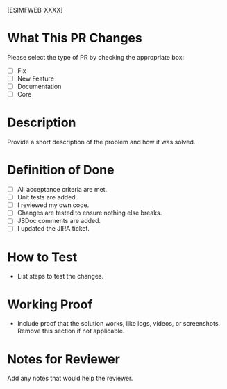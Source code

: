 [ESIMFWEB-XXXX]

# What This PR Changes

Please select the type of PR by checking the appropriate box:

- [ ] Fix
- [ ] New Feature
- [ ] Documentation
- [ ] Core

# Description

Provide a short description of the problem and how it was solved.

# Definition of Done

- [ ] All acceptance criteria are met.
- [ ] Unit tests are added.
- [ ] I reviewed my own code.
- [ ] Changes are tested to ensure nothing else breaks.
- [ ] JSDoc comments are added.
- [ ] I updated the JIRA ticket.

# How to Test

- List steps to test the changes.

# Working Proof

- Include proof that the solution works, like logs, videos, or screenshots. Remove this section if not applicable.

# Notes for Reviewer

Add any notes that would help the reviewer.
